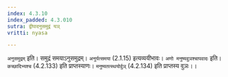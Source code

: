 ```yaml
---
index: 4.3.10
index_padded: 4.3.010
sutra: द्वीपादनुसमुद्रं यञ्
vritti: nyasa

---
```

`अनुसमुद्रम्` इति। समुद्रं समयाऽनुसमुद्रम्। `अनुर्यत्समया` (2.1.15) इत्यव्ययीभावः। `अणो मनुष्यवुञश्चापवादः` इति। `कच्छादिभ्यश्च` (4.2.133) इति प्राप्तस्याणः। `मनुष्यतत्स्थयोर्वुञ्` (4.2.134) इति प्राप्तस्य वुञः।।